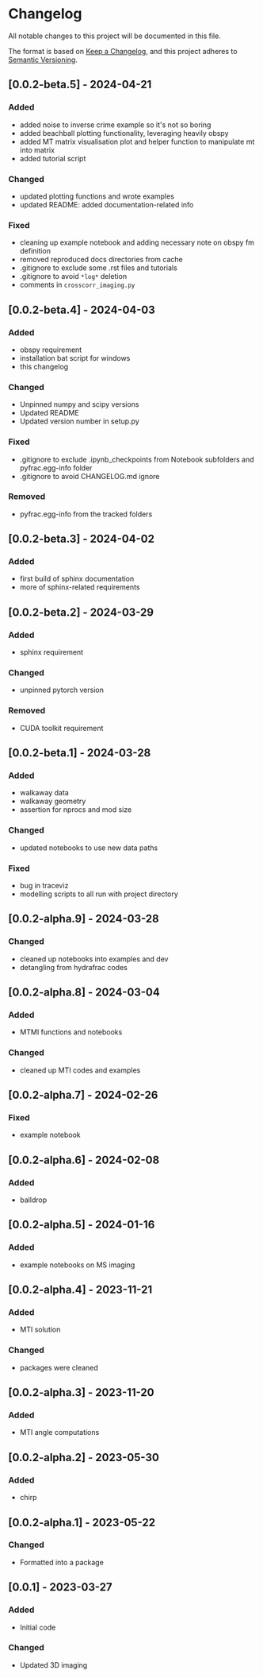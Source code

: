# Changelog

All notable changes to this project will be documented in this file.

The format is based on [Keep a Changelog](https://keepachangelog.com/en/1.1.0/),
and this project adheres to [Semantic Versioning](https://semver.org/spec/v2.0.0.html).

## [0.0.2-beta.5] - 2024-04-21

### Added

- added noise to inverse crime example so it's not so boring
- added beachball plotting functionality, leveraging heavily obspy
- added MT matrix visualisation plot and helper function to manipulate mt into matrix
- added tutorial script

### Changed

- updated plotting functions and wrote examples
- updated README: added documentation-related info

### Fixed

- cleaning up example notebook and adding necessary note on obspy fm definition
- removed reproduced docs directories from cache
- .gitignore to exclude some .rst files and tutorials
- .gitignore to avoid `*log*` deletion
- comments in `crosscorr_imaging.py`

## [0.0.2-beta.4] - 2024-04-03

### Added

- obspy requirement
- installation bat script for windows
- this changelog

### Changed

- Unpinned numpy and scipy versions
- Updated README
- Updated version number in setup.py

### Fixed

- .gitignore to exclude .ipynb_checkpoints from Notebook subfolders and pyfrac.egg-info folder
- .gitignore to avoid CHANGELOG.md ignore

### Removed

- pyfrac.egg-info from the tracked folders

## [0.0.2-beta.3] - 2024-04-02

### Added

- first build of sphinx documentation
- more of sphinx-related requirements

## [0.0.2-beta.2] - 2024-03-29

### Added

- sphinx requirement

### Changed

- unpinned pytorch version

### Removed

- CUDA toolkit requirement

## [0.0.2-beta.1] - 2024-03-28

### Added

- walkaway data
- walkaway geometry
- assertion for nprocs and mod size

### Changed

- updated notebooks to use new data paths

### Fixed

- bug in traceviz
- modelling scripts to all run with project directory

## [0.0.2-alpha.9] - 2024-03-28

### Changed

- cleaned up notebooks into examples and dev
- detangling from hydrafrac codes

## [0.0.2-alpha.8] - 2024-03-04

### Added

- MTMI functions and notebooks

### Changed

- cleaned up MTI codes and examples

## [0.0.2-alpha.7] - 2024-02-26

### Fixed

- example notebook

## [0.0.2-alpha.6] - 2024-02-08

### Added

- balldrop

## [0.0.2-alpha.5] - 2024-01-16

### Added

- example notebooks on MS imaging

## [0.0.2-alpha.4] - 2023-11-21

### Added

- MTI solution

### Changed

- packages were cleaned

## [0.0.2-alpha.3] - 2023-11-20

### Added

- MTI angle computations

## [0.0.2-alpha.2] - 2023-05-30

### Added

- chirp

## [0.0.2-alpha.1] - 2023-05-22

### Changed

- Formatted into a package

## [0.0.1] - 2023-03-27

### Added

- Initial code

### Changed

- Updated 3D imaging
